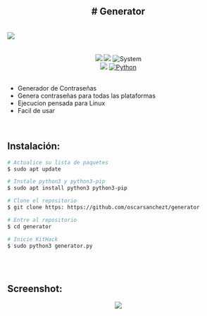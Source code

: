 <div align='center'><h2># Generator</h2></div>
<br>

<img src="https://i.imgur.com/foW0zFk.png">

<br>
<br>
<div align='center'>
  <br>
  <img src="https://i.imgur.com/oS4P9zJ.png">
  <img src="https://i.imgur.com/hIFyaeC.png">
  <img title="System" src="https://img.shields.io/badge/Supported%20OS-Linux-orange?style=for-the-badge&logo=linux"></a>
  <br>
  <img src="https://i.imgur.com/ghQqxr4.png">
  <a href=""><img title="Python" src="https://img.shields.io/badge/Python-3.7-yellow?style=for-the-badge&logo=python"></a>
  </div>
<br>

* Generador de Contraseñas
* Genera contraseñas para todas las plataformas
* Ejecucion pensada para Linux
* Facil de usar

<br>

## Instalación: 

```bash
# Actualice su lista de paquetes
$ sudo apt update

# Instale python3 y python3-pip
$ sudo apt install python3 python3-pip

# Clone el repositorio 
$ git clone https: https://github.com/oscarsanchezt/generator

# Entre al repositorio
$ cd generator

# Inicie KitHack
$ sudo python3 generator.py
```
<br>
<br>

## Screenshot:
<div align='center'>
<img src="https://i.imgur.com/129eh0y.png">
</div>
